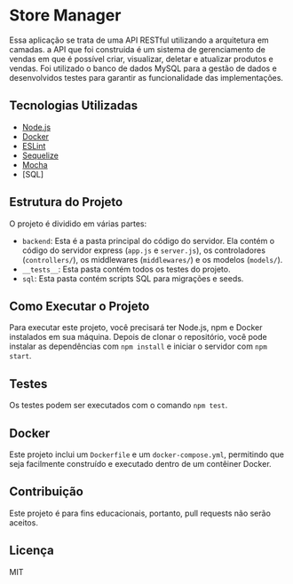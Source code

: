 # Store Manager

Essa aplicação se trata de uma API RESTful utilizando a arquitetura em camadas. a API que foi construida é um sistema de gerenciamento de vendas em que é possível criar, visualizar, deletar e atualizar produtos e vendas. Foi utilizado o banco de dados MySQL para a gestão de dados e desenvolvidos testes para garantir as funcionalidade das implementações.

## Tecnologias Utilizadas

- [Node.js](https://nodejs.org/)
- [Docker](https://www.docker.com/)
- [ESLint](https://eslint.org/)
- [Sequelize](https://sequelize.org/)
- [Mocha](https://mochajs.org/)
- [SQL]

## Estrutura do Projeto

O projeto é dividido em várias partes:

- `backend`: Esta é a pasta principal do código do servidor. Ela contém o código do servidor express (`app.js` e `server.js`), os controladores (`controllers/`), os middlewares (`middlewares/`) e os modelos (`models/`).
- `__tests__`: Esta pasta contém todos os testes do projeto.
- `sql`: Esta pasta contém scripts SQL para migrações e seeds.

## Como Executar o Projeto

Para executar este projeto, você precisará ter Node.js, npm e Docker instalados em sua máquina. Depois de clonar o repositório, você pode instalar as dependências com `npm install` e iniciar o servidor com `npm start`.

## Testes

Os testes podem ser executados com o comando `npm test`.

## Docker

Este projeto inclui um `Dockerfile` e um `docker-compose.yml`, permitindo que seja facilmente construído e executado dentro de um contêiner Docker.

## Contribuição

Este projeto é para fins educacionais, portanto, pull requests não serão aceitos.

## Licença

MIT
